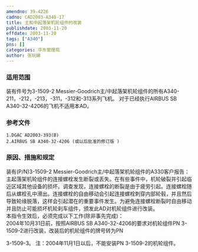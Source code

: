 ```yaml
---
amendno: 39-4226  
cadno: CAD2003-A340-17  
title: 主和中起落架机轮组件的改装  
publishdate: 2003-11-20  
effdate: 2003-11-20  
tags: ["A340"]  
pns: []  
categories: 华东管理局  
author: 张玩娣  
---
```

  
### 适用范围  
装有件号为3-1509-2 Messier-Goodrich主/中起落架机轮组件的所有A340-211，-212，-213，-311，-312和-313系列飞机。
对于已经执行AIRBUS SB A340-32-4206的飞机不适用本AD。  
  
<!--more-->  
### 参考文件  
    1.DGAC AD2003-393(B)  
    2.AIRBUS SB A340-32-4206 (或以后批准的修订版 )  
  
### 原因、措施和规定  
装有(P/N)3-1509-2 Messier-Goodrich主/中起落架机轮组件的A330客户报告：主起落架机轮组件的连接螺栓发生断裂或丢失。在有些事件中，机轮破裂并引起临近区域其他设备的损坏。调查发现，连接螺栓的断裂是由于疲劳引起。连接螺栓随后从螺栓孔中滑出。连接螺栓的自由移动会引起连接螺栓刺穿内部轮毂，并且然后导致轮缘脱落，这样会引起潜在的重要事件发生。为避免连接螺栓断裂时自由移动并且防止可能损坏机轮刹车组件，颁发此AD对机轮组件进行改装。  
    本指令生效后，必须完成以下工作(除非事先完成)：  
    2004年10月31日前，按照AIRBUS SB A340-32-4206的要求对机轮组件PN 3-1509-2进行改装，改装后的机轮组件的牌号转为PN  
  
3-1509-3。     注：2004年11月1日以后，不能安装PN 3-1509-2的机轮组件。  
